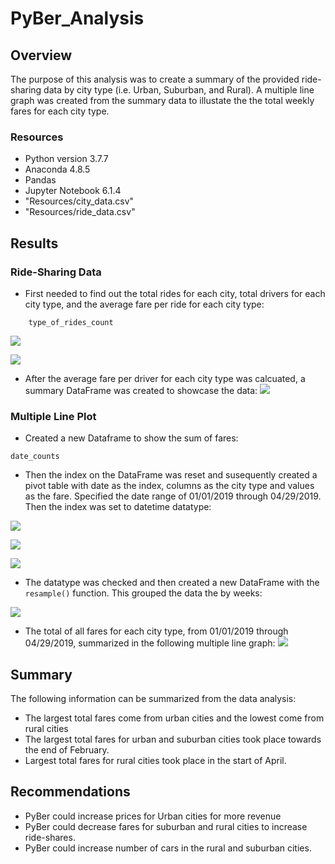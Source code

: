 # PyBer_Analysis
## Overview
The purpose of this analysis was to create a summary of the provided ride-sharing data by city type (i.e. Urban, Suburban, and Rural). A multiple line graph was created from the summary data to illustate the the total weekly fares for each city type. 

### Resources
* Python version 3.7.7
* Anaconda 4.8.5
* Pandas
* Jupyter Notebook 6.1.4
* "Resources/city_data.csv"
* "Resources/ride_data.csv"

## Results
### Ride-Sharing Data
* First needed to find out the total rides for each city, total drivers for each city type, and the average fare per ride for each city type:
```type_of_rides_count = pyber_data_df.groupby(['type']).count()['ride_id']
    type_of_rides_count 
```

![](https://github.com/jaredcclarke/PyBer_Analysis/blob/main/Resources/ride_count.png)

![](https://github.com/jaredcclarke/PyBer_Analysis/blob/main/Resources/Steps_2_to_4.png)

* After the average fare per driver for each city type was calcuated, a summary DataFrame was created to showcase the data:
![](https://github.com/jaredcclarke/PyBer_Analysis/blob/main/Resources/Steps_5_to_7.png)

### Multiple Line Plot
* Created a new Dataframe to show the sum of fares:
```date_counts = pyber_data_df.groupby(['type', 'date']).sum()['fare']
date_counts 
```
* Then the index on the DataFrame was reset and susequently created a pivot table with date as the index, columns as the city type and values as the fare. Specified the date range of 01/01/2019 through 04/29/2019. Then the index was set to datetime datatype:

![](https://github.com/jaredcclarke/PyBer_Analysis/blob/main/Resources/pivot_loc.png)

![](https://github.com/jaredcclarke/PyBer_Analysis/blob/main/Resources/pivot_df.png)

![](https://github.com/jaredcclarke/PyBer_Analysis/blob/main/Resources/jan_to_apr.png)

* The datatype was checked and then created a new DataFrame with the `resample()` function. This grouped the data the by weeks:

![](https://github.com/jaredcclarke/PyBer_Analysis/blob/main/Resources/weekly_fare.png)

* The total of all fares for each city type, from 01/01/2019 through 04/29/2019, summarized in the following multiple line graph:
![](https://github.com/jaredcclarke/PyBer_Analysis/blob/main/analysis/PyBer_fare_summary.png)
## Summary
The following information can be summarized from the data analysis:
* The largest total fares come from urban cities and the lowest come from rural cities
* The largest total fares for urban and suburban cities took place towards the end of February.
* Largest total fares for rural cities took place in the start of April. 

## Recommendations
* PyBer could increase prices for Urban cities for more revenue
* PyBer could decrease fares for suburban and rural cities to increase ride-shares.
* PyBer could increase number of cars in the rural and suburban cities.

